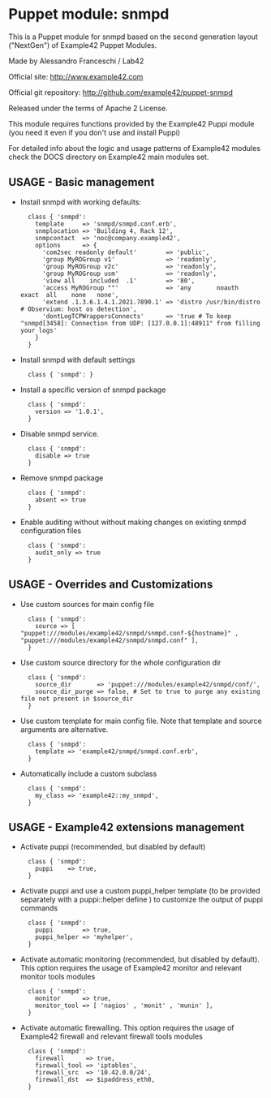 # Puppet module: snmpd

This is a Puppet module for snmpd based on the second generation layout ("NextGen") of Example42 Puppet Modules.

Made by Alessandro Franceschi / Lab42

Official site: http://www.example42.com

Official git repository: http://github.com/example42/puppet-snmpd

Released under the terms of Apache 2 License.

This module requires functions provided by the Example42 Puppi module (you need it even if you don't use and install Puppi)

For detailed info about the logic and usage patterns of Example42 modules check the DOCS directory on Example42 main modules set.

## USAGE - Basic management

* Install snmpd with working defaults:

        class { 'snmpd':
          template     => 'snmpd/snmpd.conf.erb',
          snmplocation => 'Building 4, Rack 12',
          snmpcontact  => 'noc@company.example42',
          options      => {
            'com2sec readonly default'        => 'public',
            'group MyROGroup v1'              => 'readonly',
            'group MyROGroup v2c'             => 'readonly',
            'group MyROGroup usm'             => 'readonly',
            'view all    included  .1'        => '80',
            'access MyROGroup ""'             => 'any       noauth    exact  all    none   none',
            'extend .1.3.6.1.4.1.2021.7890.1' => 'distro /usr/bin/distro # Observium: host os detection',
            'dontLogTCPWrappersConnects'      => 'true # To keep "snmpd[3458]: Connection from UDP: [127.0.0.1]:48911" from filling your logs'
          }
        }

* Install snmpd with default settings

        class { 'snmpd': }

* Install a specific version of snmpd package

        class { 'snmpd':
          version => '1.0.1',
        }

* Disable snmpd service.

        class { 'snmpd':
          disable => true
        }

* Remove snmpd package

        class { 'snmpd':
          absent => true
        }

* Enable auditing without without making changes on existing snmpd configuration files

        class { 'snmpd':
          audit_only => true
        }


## USAGE - Overrides and Customizations
* Use custom sources for main config file 

        class { 'snmpd':
          source => [ "puppet:///modules/example42/snmpd/snmpd.conf-${hostname}" , "puppet:///modules/example42/snmpd/snmpd.conf" ], 
        }


* Use custom source directory for the whole configuration dir

        class { 'snmpd':
          source_dir       => 'puppet:///modules/example42/snmpd/conf/',
          source_dir_purge => false, # Set to true to purge any existing file not present in $source_dir
        }

* Use custom template for main config file. Note that template and source arguments are alternative. 

        class { 'snmpd':
          template => 'example42/snmpd/snmpd.conf.erb',
        }

* Automatically include a custom subclass

        class { 'snmpd':
          my_class => 'example42::my_snmpd',
        }


## USAGE - Example42 extensions management 
* Activate puppi (recommended, but disabled by default)

        class { 'snmpd':
          puppi    => true,
        }

* Activate puppi and use a custom puppi_helper template (to be provided separately with a puppi::helper define ) to customize the output of puppi commands 

        class { 'snmpd':
          puppi        => true,
          puppi_helper => 'myhelper', 
        }

* Activate automatic monitoring (recommended, but disabled by default). This option requires the usage of Example42 monitor and relevant monitor tools modules

        class { 'snmpd':
          monitor      => true,
          monitor_tool => [ 'nagios' , 'monit' , 'munin' ],
        }

* Activate automatic firewalling. This option requires the usage of Example42 firewall and relevant firewall tools modules

        class { 'snmpd':       
          firewall      => true,
          firewall_tool => 'iptables',
          firewall_src  => '10.42.0.0/24',
          firewall_dst  => $ipaddress_eth0,
        }

